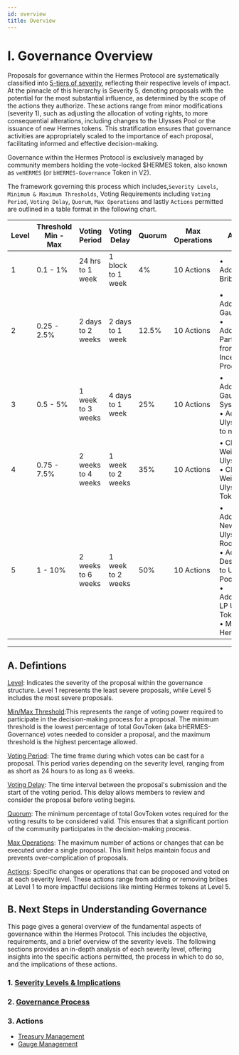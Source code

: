 ```yaml
---
id: overview
title: Overview
---
```


# I. Governance Overview

Proposals for governance within the Hermes Protocol are systematically classified into <u>5-tiers of severity</u>, reflecting their respective levels of impact. At the pinnacle of this hierarchy is Severity 5, denoting proposals with the potential for the most substantial influence, as determined by the scope of the actions they authorize. These actions range from minor modifications (severity 1), such as adjusting the allocation of voting rights, to more consequential alterations, including changes to the Ulysses Pool or the issuance of new Hermes tokens. This stratification ensures that governance activities are appropriately scaled to the importance of each proposal, facilitating informed and effective decision-making.

Governance within the Hermes Protocol is exclusively managed by community members holding the vote-locked $HERMES token, also known as `veHERMES` (or `bHERMES-Governance` Token in V2).

The framework governing this process which includes,`Severity Levels`, `Minimum & Maximum Thresholds`, Voting Requirements including `Voting Period`, `Voting Delay`, `Quorum`, `Max Operations` and lastly `Actions` permitted are outlined in a table format in the following chart.

| Level |  Threshold <br/> Min - Max | Voting Period | Voting Delay | Quorum | Max Operations | Actions |
|-------|------------------------|---------------|--------------|------------|----------------|---------|
| 1     | 0.1 - 1%                | 24 hrs to 1 week | 1 block to 1 week | 4%            | 10 Actions | • Add/Remove Bribes |
| 2     | 0.25 - 2.5%             | 2 days to 2 weeks | 2 days to 1 week | 12.5%         | 10 Actions | • Add/Remove Gauges <br/> • Add/Remove Partners from Incentives Program |
| 3     | 0.5 - 5%                | 1 week to 3 weeks | 4 days to 1 week | 25%           | 10 Actions | • Add/Remove Gauge System <br/> • Add Ulysses Port to new chain |
| 4     | 0.75 - 7.5%             | 2 weeks to 4 weeks | 1 week to 2 weeks | 35%          | 10 Actions | • Change Weight Ulysses Pool <br/> • Change Weight Ulysses Token |
| 5     | 1 - 10%                 | 2 weeks to 6 weeks | 1 week to 2 weeks | 50%          | 10 Actions | •  Add/Remove New Ulysses Root Router <br/>  • Add Destinations to Ulysses Pool <br/> •  Add/Remove LP Ulysses Token <br/> • Mint Hermes |
---

## A. Defintions

<u>Level</u>: Indicates the severity of the proposal within the governance structure. Level 1 represents the least severe proposals, while Level 5 includes the most severe proposals.

<u>Min/Max Threshold</u>:This represents the range of voting power required to participate in the decision-making process for a proposal. The minimum threshold is the lowest percentage of total GovToken (aka bHERMES-Governance) votes needed to consider a proposal, and the maximum threshold is the highest percentage allowed.

<u>Voting Period</u>: The time frame during which votes can be cast for a proposal. This period varies depending on the severity level, ranging from as short as 24 hours to as long as 6 weeks.

<u>Voting Delay</u>: The time interval between the proposal's submission and the start of the voting period. This delay allows members to review and consider the proposal before voting begins.

<u>Quorum</u>: The minimum percentage of total GovToken votes required for the voting results to be considered valid. This ensures that a significant portion of the community participates in the decision-making process.

<u>Max Operations</u>: The maximum number of actions or changes that can be executed under a single proposal. This limit helps maintain focus and prevents over-complication of proposals.

<u>Actions</u>: Specific changes or operations that can be proposed and voted on at each severity level. These actions range from adding or removing bribes at Level 1 to more impactful decisions like minting Hermes tokens at Level 5.

## B. Next Steps in Understanding Governance

This page gives a general overview of the fundamental aspects of governance within the Hermes Protocol. This includes the objective, requirements, and a brief overview of the severity levels. The following sections provides an in-depth analysis of each severity level, offering insights into the specific actions permitted, the process in which to do so, and the implications of these actions.

### 1. [**Severity Levels & Implications**][severity]

### 2. [**Governance Process**][process]

### 3. **Actions**
- [Treasury Management][action-treasury]
- [Gauge Management][action-gauge]

[severity]: ../governance/02-severity.md
[process]: ../governance/process/01-governance-process.md
[action-treasury]: ../governance/actions/treasury/01-overview.md
[action-gauge]: ../governance/actions/gauges/01-overview.md